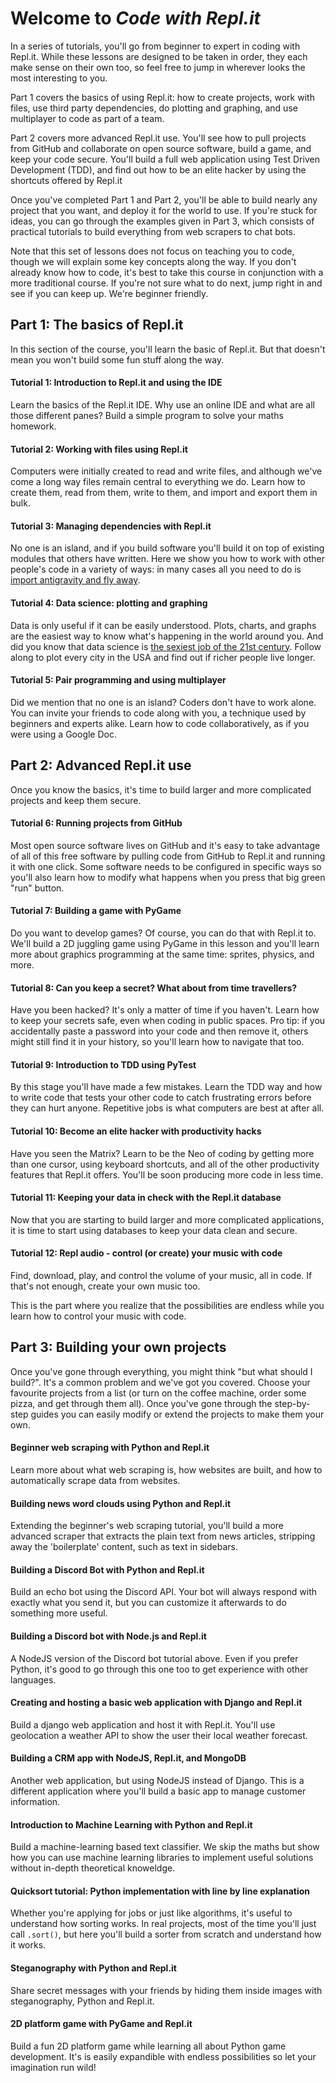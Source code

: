 # Welcome to _Code with Repl.it_

In a series of tutorials, you'll go from beginner to expert in coding with Repl.it. While these lessons are designed to be taken in order, they each make sense on their own too, so feel free to jump in wherever looks the most interesting to you.

Part 1 covers the basics of using Repl.it: how to create projects, work with files, use third party dependencies, do plotting and graphing, and use multiplayer to code as part of a team. 

Part 2 covers more advanced Repl.it use. You'll see how to pull projects from GitHub and collaborate on open source software, build a game, and keep your code secure. You'll build a full web application using Test Driven Development (TDD), and find out how to be an elite hacker by using the shortcuts offered by Repl.it

Once you've completed Part 1 and Part 2, you'll be able to build nearly any project that you want, and deploy it for the world to use. If you're stuck for ideas, you can go through the examples given in Part 3, which consists of practical tutorials to build everything from web scrapers to chat bots.

Note that this set of lessons does not focus on teaching you to code, though we will explain some key concepts along the way. If you don't already know how to code, it's best to take this course in conjunction with a more traditional course. If you're not sure what to do next, jump right in and see if you can keep up. We're beginner friendly.

## Part 1: The basics of Repl.it

In this section of the course, you'll learn the basic of Repl.it. But that doesn't mean you won't build some fun stuff along the way.

#### Tutorial 1: Introduction to Repl.it and using the IDE

Learn the basics of the Repl.it IDE. Why use an online IDE and what are all those different panes? Build a simple program to solve your maths homework.

#### Tutorial 2: Working with files using Repl.it

Computers were initially created to read and write files, and although we've come a long way files remain central to everything we do. Learn how to create them, read from them, write to them, and import and export them in bulk.

#### Tutorial 3: Managing dependencies with Repl.it

No one is an island, and if you build software you'll build it on top of existing modules that others have written. Here we show you how to work with other people's code in a variety of ways: in many cases all you need to do is [import antigravity and fly away](https://xkcd.com/353/).

#### Tutorial 4: Data science: plotting and graphing

Data is only useful if it can be easily understood. Plots, charts, and graphs are the easiest way to know what's happening in the world around you. And did you know that data science is [the sexiest job of the 21st century](https://hbr.org/2012/10/data-scientist-the-sexiest-job-of-the-21st-century). Follow along to plot every city in the USA and find out if richer people live longer.

#### Tutorial 5: Pair programming and using multiplayer

Did we mention that no one is an island? Coders don't have to work alone. You can invite your friends to code along with you, a technique used by beginners and experts alike. Learn how to code collaboratively, as if you were using a Google Doc.

## Part 2: Advanced Repl.it use

Once you know the basics, it's time to build larger and more complicated projects and keep them secure.

#### Tutorial 6: Running projects from GitHub

Most open source software lives on GitHub and it's easy to take advantage of all of this free software by pulling code from GitHub to Repl.it and running it with one click. Some software needs to be configured in specific ways so you'll also learn how to modify what happens when you press that big green "run" button.

#### Tutorial 7: Building a game with PyGame

Do you want to develop games? Of course, you can do that with Repl.it to. We'll build a 2D juggling game using PyGame in this lesson and you'll learn more about graphics programming at the same time: sprites, physics, and more.

#### Tutorial 8: Can you keep a secret? What about from time travellers?

Have you been hacked? It's only a matter of time if you haven't. Learn how to keep your secrets safe, even when coding in public spaces. Pro tip: if you accidentally paste a password into your code and then remove it, others might still find it in your history, so you'll learn how to navigate that too.

#### Tutorial 9: Introduction to TDD using PyTest

By this stage you'll have made a few mistakes. Learn the TDD way and how to write code that tests your other code to catch frustrating errors before they can hurt anyone. Repetitive jobs is what computers are best at after all.

#### Tutorial 10: Become an elite hacker with productivity hacks

Have you seen the Matrix? Learn to be the Neo of coding by getting more than one cursor, using keyboard shortcuts, and all of the other productivity features that Repl.it offers. You'll be soon producing more code in less time.

#### Tutorial 11: Keeping your data in check with the Repl.it database

Now that you are starting to build larger and more complicated applications, it is time to start using databases to keep your data clean and secure.

#### Tutorial 12: Repl audio - control (or create) your music with code

Find, download, play, and control the volume of your music, all in code. If that's not enough, create your own music too.

This is the part where you realize that the possibilities are endless while you learn how to control your music with code.

## Part 3: Building your own projects

Once you've gone through everything, you might think "but what should I build?". It's a common problem and we've got you covered. Choose your favourite projects from a list (or turn on the coffee machine, order some pizza, and get through them all). Once you've gone through the step-by-step guides you can easily modify or extend the projects to make them your own.

#### Beginner web scraping with Python and Repl.it
Learn more about what web scraping is, how websites are built, and how to automatically scrape data from websites.

#### Building news word clouds using Python and Repl.it
Extending the beginner's web scraping tutorial, you'll build a more advanced scraper that extracts the plain text from news articles, stripping away the 'boilerplate' content, such as text in sidebars.

#### Building a Discord Bot with Python and Repl.it
Build an echo bot using the Discord API. Your bot will always respond with exactly what you send it, but you can customize it afterwards to do something more useful.

#### Building a Discord bot with Node.js and Repl.it
A NodeJS version of the Discord bot tutorial above. Even if you prefer Python, it's good to go through this one too to get experience with other languages.

#### Creating and hosting a basic web application with Django and Repl.it
Build a django web application and host it with Repl.it. You'll use geolocation a weather API to show the user their local weather forecast.

#### Building a CRM app with NodeJS, Repl.it, and MongoDB
Another web application, but using NodeJS instead of Django. This is a different application where you'll build a basic app to manage customer information.

#### Introduction to Machine Learning with Python and Repl.it
Build a machine-learning based text classifier. We skip the maths but show how you can use machine learning libraries to implement useful solutions without in-depth theoretical knoweldge.

#### Quicksort tutorial: Python implementation with line by line explanation
Whether you're applying for jobs or just like algorithms, it's useful to understand how sorting works. In real projects, most of the time you'll just call `.sort()`, but here you'll build a sorter from scratch and understand how it works.

#### Steganography with Python and Repl.it

Share secret messages with your friends by hiding them inside images with steganography, Python and Repl.it.

#### 2D platform game with PyGame and Repl.it

Build a fun 2D platform game while learning all about Python game development. It's is easily expandible with endless possibilities so let your imagination run wild!
